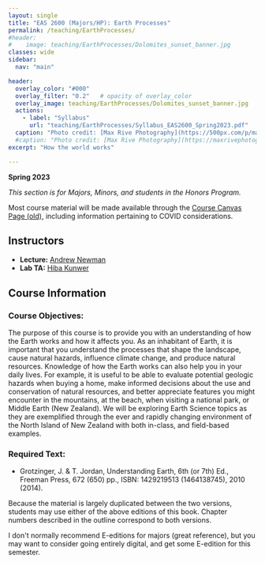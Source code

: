 ```yaml
---
layout: single
title: "EAS 2600 (Majors/HP): Earth Processes"
permalink: /teaching/EarthProcesses/
#header: 
#    image: teaching/EarthProcesses/Dolomites_sunset_banner.jpg
classes: wide
sidebar:
  nav: "main"

header:
  overlay_color: "#000"
  overlay_filter: "0.2"   # opacity of overlay_color
  overlay_image: teaching/EarthProcesses/Dolomites_sunset_banner.jpg
  actions:
    - label: "Syllabus"
      url: "teaching/EarthProcesses/Syllabus_EAS2600_Spring2023.pdf"
  caption: "Photo credit: [Max Rive Photography](https://500px.com/p/maxrivefotograaf)"
  #caption: "Photo credit: [Max Rive Photography](https://maxrivephotography.com/)"
excerpt: "How the world works"

---
```


**Spring 2023**

*This section is for Majors, Minors, and students in the Honors Program.*

<!-- * [Lecture Syllabus](Syllabus_EAS2600_Spring2023.pdf) -->

Most course material will be made available through the [Course Canvas Page (old)](https://gatech.instructure.com/courses/247876), including information pertaining to COVID considerations.


## Instructors
* **Lecture:** [Andrew Newman](/about)
* **Lab TA:** [Hiba Kunwer](https://eas.gatech.edu/people/kunwer-hiba) 

## Course Information
### Course Objectives:
The purpose of this course is to provide you with an understanding of how the Earth works and how it affects you. As an inhabitant of Earth, it is important that you understand the processes that shape the landscape, cause natural hazards, influence climate change, and produce natural resources. Knowledge of how the Earth works can also help you in your daily lives. For example, it is useful to be able to evaluate potential geologic hazards when buying a home, make informed decisions about the use and conservation of natural resources, and better appreciate features you might encounter in the mountains, at the beach, when visiting a national park, or Middle Earth (New Zealand). We will be exploring Earth Science topics as they are exemplified through the ever and rapidly changing environment of the North Island of New Zealand with both in-class, and field-based examples. 

### Required Text:
* Grotzinger, J. & T. Jordan, Understanding Earth, 6th (or 7th) Ed., Freeman Press, 672 (650) pp., ISBN: 1429219513 (1464138745), 2010 (2014).

Because the material is largely duplicated between the two versions, students may use either of the above editions of this book. Chapter numbers described in the outline correspond to both versions.

I don't normally recommend E-editions for majors (great reference), but you may want to consider going entirely digital, and get some E-edition for this semester. 